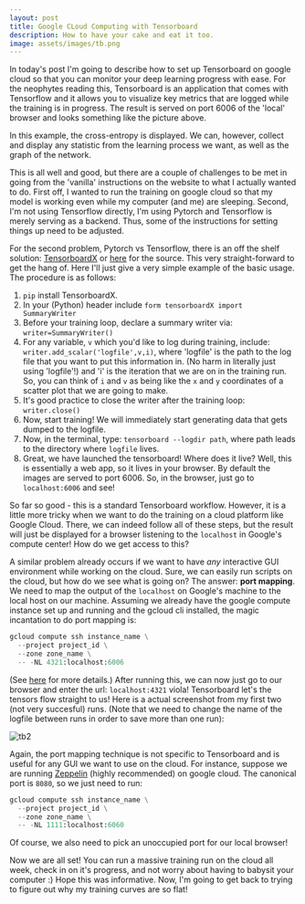 ```yaml
---
layout: post
title: Google CLoud Computing with Tensorboard
description: How to have your cake and eat it too.
image: assets/images/tb.png
---
```



In today's post I'm going to describe how to set up Tensorboard on google cloud so that you can monitor your deep learning progress with ease.  For the neophytes reading this, Tensorboard is an application that comes with Tensorflow and it allows you to visualize key metrics that are logged while the training is in progress.  The result is served on port 6006 of the 'local' browser and looks something like the picture above.
<!--
<img src="https://drive.google.com/uc?id=1gPpKJsJA93PPs-etLmTmhoTo1UyZTSy6" alt="Hope this works!"> -->


In this example, the cross-entropy is displayed.  We can, however, collect and display any statistic from the learning process we want, as well as the graph of the network.  


This is all well and good, but there are a couple of challenges to be met in going from the 'vanilla' instructions on the website to what I actually wanted to do.  First off, I wanted to run the training on google cloud so that my model is working even while my computer (and me) are sleeping.  Second, I'm not using Tensorflow directly, I'm using Pytorch and Tensorflow is merely serving as a backend.  Thus, some of the instructions for setting things up need to be adjusted.

For the second problem, Pytorch vs Tensorflow, there is an off the shelf solution: <a href="https://pypi.org/project/tensorboardX/">TensorboardX</a> or <a href="https://github.com/lanpa/tensorboardX"> here</a> for the source.  This very straight-forward to get the hang of.  Here I'll just give a very simple example of the basic usage.  The procedure is as follows:

1. `pip` install TensorboardX.
2. In your (Python) header include `form tensorboardX import SummaryWriter`
3. Before your training loop, declare a summary writer via:
    `writer=SummaryWriter()`
4. For any variable, `v` which you'd like to log during training, include:  
`writer.add_scalar('logfile',v,i)`, where 'logfile' is the path to the log file that you want to put this information in.  (No harm in literally just using 'logfile'!) and 'i' is the iteration that we are on in the training run.  So, you can think of `i` and `v` as being like the `x` and `y` coordinates of a scatter plot that we are going to make.
5. It's good practice to close the writer after the training loop: `writer.close()`
6. Now, start training!  We will immediately start generating data that gets dumped to the logfile.
7. Now, in the terminal, type:
`tensorboard --logdir path`, where path leads to the directory where `logfile` lives.
8. Great, we have launched the tensorboard!  Where does it live?  Well, this is essentially a web app, so it lives in your browser.  By default the images are served to port 6006.  So, in the browser, just go to `localhost:6006` and see!

So far so good - this is a standard Tensorboard workflow.  However, it is a little more tricky when we want to do the training on a cloud platform like Google Cloud.  There, we can indeed follow all of these steps, but the result will just be displayed for a browser listening to the `localhost` in Google's compute center!  How do we get access to this?

A similar problem already occurs if we want to have *any* interactive GUI environment while working on the cloud.  Sure, we can easily run scripts on the cloud, but how do we see what is going on?  The answer: **port mapping**.  We need to map the output of the `localhost` on Google's machine to the local host on our machine.  Assuming we already have the google compute instance set up and running and the gcloud cli installed, the magic incantation to do port mapping is:

```python
gcloud compute ssh instance_name \
  --project project_id \
  --zone zone_name \
  -- -NL 4321:localhost:6006
```
(See <a href="https://cloud.google.com/solutions/connecting-securely">here</a> for more details.) After running this, we can now just go to our browser and enter the url: `localhost:4321` viola! Tensorboard let's the tensors flow straight to us!  Here is a actual screenshot from my first two (not very succesful) runs. (Note that we need to change the name of the logfile between runs in order to save more than one run):

<img src="https://drive.google.com/uc?id=1LQ_rl7UTwyVE91XXStlH9Obl-Tsp1GgT" alt="tb2">


Again, the port mapping technique is not specific to Tensorboard and is useful for any GUI we want to use on the cloud.  For instance, suppose we are running <a href="http://zeppelin.apache.org/">Zeppelin</a> (highly recommended) on google cloud.  The canonical port is `8080`, so we just need to run:

```python
gcloud compute ssh instance_name \
  --project project_id \
  --zone zone_name \
  -- -NL 1111:localhost:6060
```

Of course, we also need to pick an unoccupied port for our local browser!

Now we are all set!  You can run a massive training run on the cloud all week, check in on it's progress, and not worry about having to babysit your computer :) Hope this was informative.  Now, I'm going to get back to trying to figure out why my training curves are so flat!
